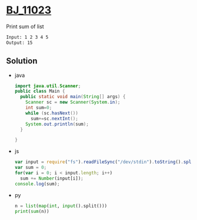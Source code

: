 # [BJ_11023](https://acmicpc.net/problem/11023)

Print sum of list

```txt
Input: 1 2 3 4 5
Output: 15
```

## Solution

* java

  ```java
  import java.util.Scanner;
  public class Main {
    public static void main(String[] args) {
      Scanner sc = new Scanner(System.in);
      int sum=0;
      while (sc.hasNext())
        sum+=sc.nextInt();
      System.out.println(sum);
    }

  }
  ```

* js

  ```js
  var input = require("fs").readFileSync("/dev/stdin").toString().split(" ");
  var sum = 0;
  for(var i = 0; i < input.length; i++)
    sum += Number(input[i]);
  console.log(sum);
  ```

* py

  ```py
  n = list(map(int, input().split()))
  print(sum(n))
  ```
